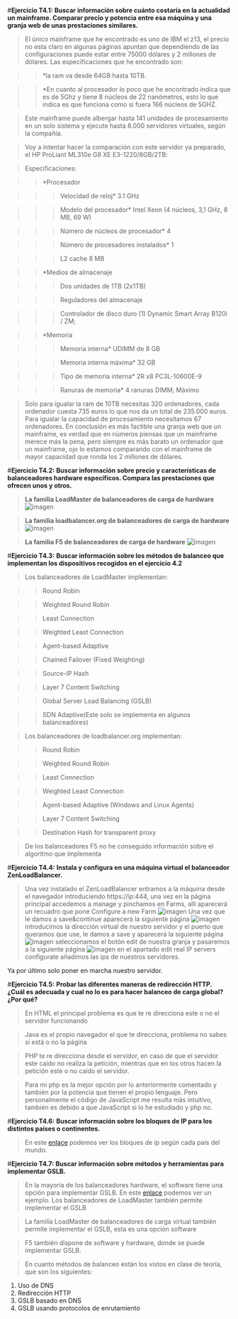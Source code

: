 #**Ejercicio T4.1:**
**Buscar información sobre cuánto costaría en la actualidad un mainframe.
Comparar precio y potencia entre esa máquina y una granja web de unas
prestaciones similares.**

  > El único mainframe que he encontrado es uno de IBM el z13, el precio no
esta
claro en algunas páginas apuntan que dependiendo de las configuraciones puede
estar entre 75000 dólares y 2 millones de dólares. Las especificaciones que he
encontrado son:

  > > *la ram va desde 64GB hasta 10TB.

  > > *En cuanto al procesador lo poco que he encontrado indica que es de 5Ghz
y
tiene 8 núcleos de 22 nanómetros, esto lo que indica es que funciona como si
fuera 166 núcleos de 5GHZ.

 > Este mainframe puede albergar hasta 141 unidades de procesamiento en un solo
sistema y ejecute hasta 8.000 servidores virtuales, según la compañía.

  > Voy a intentar hacer la comparación con este servidor ya preparado, el HP
ProLiant
ML310e G8 XE E3-1220/8GB/2TB:

 > Especificaciones:

 > > *Procesador

   > > > Velocidad de reloj* 3.1 GHz

   > > > Modelo del procesador* Intel Xeon (4 núcleos, 3,1 GHz, 8 MB, 69 W)

   > > > Número de núcleos de procesador* 4

   > > > Número de procesadores instalados* 1

   > > > L2 cache 8 MB


 > > *Medios de almacenaje

   > > > Dos unidades de 1TB (2x1TB)

   > > >  Reguladores del almacenaje

   > > > Controlador de disco duro (1) Dynamic Smart Array B120i / ZM;

 > > *Memoria

   > > > Memoria interna* UDIMM de 8 GB

   > > > Memoria interna máxima* 32 GB

   > > > Tipo de memoria interna* 2R x8 PC3L-10600E-9

   > > > Ranuras de memoria* 4 ranuras DIMM; Máximo

  > Solo para igualar la ram de 10TB necesitas 320 ordenadores, cada ordenador
cuesta 735 euros lo que nos da un total de 235.000 euros.
Para igualar la capacidad de procesamiento necesitamos 67 ordenadores. En
conclusión es más factible una granja web que un mainframe, es verdad que en
números piensas que un mainframe merece más la pena, pero siempre es más barato
un ordenador que un mainframe, ojo lo estamos comparando con el mainframe de
mayor capacidad que ronda los 2 millones de dólares.



#**Ejercicio T4.2:**
**Buscar información sobre precio y características de balanceadores hardware
específicos. Compara las prestaciones que ofrecen unos y otros.**

 > **La familia LoadMaster de balanceadores de carga de hardware**
![imagen](https://github.com/AntonioAlcM/swap/blob/master/trabajos_clase/Tema4/tablaLBEjercicio4.2.png)

 > **La familia loadbalancer.org de balanceadores de carga de hardware**
![imagen](https://github.com/AntonioAlcM/swap/blob/master/trabajos_clase/Tema4/tablaLBEjercicio4.2.1.png)

 > **La familia F5 de balanceadores de carga de hardware**
![imagen](https://github.com/AntonioAlcM/swap/blob/master/trabajos_clase/Tema4/tablaLBEjercicio4.2.2.png)

#**Ejercicio T4.3:**
**Buscar información sobre los métodos de balanceo que implementan los
dispositivos recogidos en el ejercicio 4.2**

 > Los balanceadores de LoadMaster implementan:

  > > Round Robin

  > > Weighted Round Robin

  > > Least Connection

  > > Weighted Least Connection

  > > Agent-based Adaptive

  > > Chained Failover (Fixed Weighting)

  > > Source-IP Hash

  > > Layer 7 Content Switching

  > > Global Server Load Balancing (GSLB)

  > > SDN Adaptive(Este solo se implementa en algunos balanceadores)

 > Los balanceadores de loadbalancer.org implementan:

  > > Round Robin

  > > Weighted Round Robin

  > > Least Connection

  > > Weighted Least Connection

  > > Agent-based Adaptive (Windows and Linux Agents)

  > > Layer 7 Content Switching

  > > Destination Hash for transparent proxy

 > De los balanceadores F5 no he conseguido información sobre el algoritmo que
implementa

#**Ejercicio T4.4:**
**Instala y configura en una máquina virtual el balanceador ZenLoadBalancer.**

 > Una vez instalado el ZenLoadBalancer entramos a la máquina desde el
navegador
introduciendo https://ip:444, una vez en la página principal accedemos a manage
y pinchamos en Farms, allí aparecerá un recuadro que pone Configure a new Farm
![imagen](https://github.com/AntonioAlcM/swap/blob/master/trabajos_clase/Tema4/Ejercicio4.4.1.png)
 > Una vez que le damos a save&continue aparecerá la siguiente página
![imagen](https://github.com/AntonioAlcM/swap/blob/master/trabajos_clase/Tema4/Ejercicio4.4.2.png)
introducimos la dirección virtual de nuestro servidor y el puerto que queramos
que use, le damos a save y aparecerá la siguiente página
![imagen](https://github.com/AntonioAlcM/swap/blob/master/trabajos_clase/Tema4/Ejercicio4.4.3.png)
seleccionamos el botón edit de nuestra granja y pasaremos a la siguiente página
![imagen](https://github.com/AntonioAlcM/swap/blob/master/trabajos_clase/Tema4/Ejercicio4.4.4.png)
en el apartado edit real IP servers configurate añadimos las ips de nuestros
servidores.

Ya por último solo poner en marcha nuestro servidor.

#**Ejercicio T4.5:**
**Probar las diferentes maneras de redirección HTTP.**
**¿Cuál es adecuada y cual no lo es para hacer balanceo de carga global? ¿Por
qué?**

 > En HTML el principal problema es que te re direcciona este o no el servidor
funcionando

 > Java es el propio navegador el que te direcciona, problema no sabes si está o
no la página

 > PHP te re direcciona desde el servidor, en caso de que el servidor este caído
no realiza la petición, mientras que en los otros hacen la petición este o no
caído el servidor.

  > Para mi php es la mejor opción por lo anteriormente comentado y también por
la potencia que tienen el propio lenguaje. Pero personalmente el código de
JavaScript me resulta más intuitivo, también es debido a que JavaScript si lo he
estudiado y php no.

#**Ejercicio T4.6:**
**Buscar información sobre los bloques de IP para los distintos países o
continentes.**

 > En este [enlace](http://www.nirsoft.net/countryip/) podemos ver los bloques
de ip según cada país del mundo.  

#**Ejercicio T4.7:**
**Buscar información sobre métodos y herramientas para implementar GSLB.**

 > En la mayoría de los balanceadores hardware, el software tiene una opción
para implementar GSLB. En este
[enlace](http://www.clm.com.pe/productos/a10/ax-global-server-load-balancing.htm
)
podemos ver un ejemplo. Los balanceadores de LoadMaster también permite
implementar el GSLB

 > La familia LoadMaster de balanceadores de carga virtual también permite
implementar el GSLB, esta es una opción software

 > F5 también dispone de software y hardware, donde se puede implementar GSLB.

 > En cuanto métodos de balanceo están los vistos en clase de teoría, que son
los siguientes:
   1. Uso de DNS
   2. Redirección HTTP
   3. GSLB basado en DNS
   4. GSLB usando protocolos de enrutamiento
